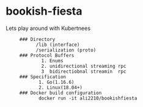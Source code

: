 # bookish-fiesta
Lets play around with Kubertnees


         ### Directory
               /lib (interface)
               /serialization (proto)
         ### Protocol Buffers 
                 1. Enums
                 2. unidirectional streaming rpc 
                 3  bidirectiobnal streamin  rpc
         ### Specification
                1. Go(1.16.6)
                2. Linux(18.04+)       
         ### Docker build configuration 
                docker run -it ali2210/bookishfiesta
